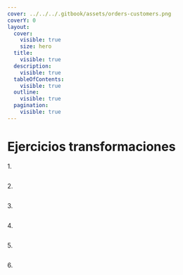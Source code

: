```yaml
---
cover: ../../../.gitbook/assets/orders-customers.png
coverY: 0
layout:
  cover:
    visible: true
    size: hero
  title:
    visible: true
  description:
    visible: true
  tableOfContents:
    visible: true
  outline:
    visible: true
  pagination:
    visible: true
---
```


# Ejercicios transformaciones

1\.

<figure><img src="../../../.gitbook/assets/EJERCICIO1.svg" alt=""><figcaption></figcaption></figure>

2\.



<figure><img src="../../../.gitbook/assets/ejercicio2.svg" alt=""><figcaption></figcaption></figure>

3\.

<figure><img src="../../../.gitbook/assets/image (70).png" alt=""><figcaption></figcaption></figure>

4\.

<figure><img src="../../../.gitbook/assets/image (72).png" alt=""><figcaption></figcaption></figure>

5\.

<figure><img src="../../../.gitbook/assets/image (73).png" alt=""><figcaption></figcaption></figure>

6\.

<figure><img src="../../../.gitbook/assets/image (79).png" alt=""><figcaption></figcaption></figure>

